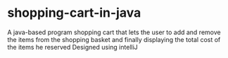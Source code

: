 # shopping-cart-in-java
A java-based program shopping cart that lets the user to add and remove the items from the shopping basket and finally displaying the total cost of the items he reserved
Designed using intelliJ
